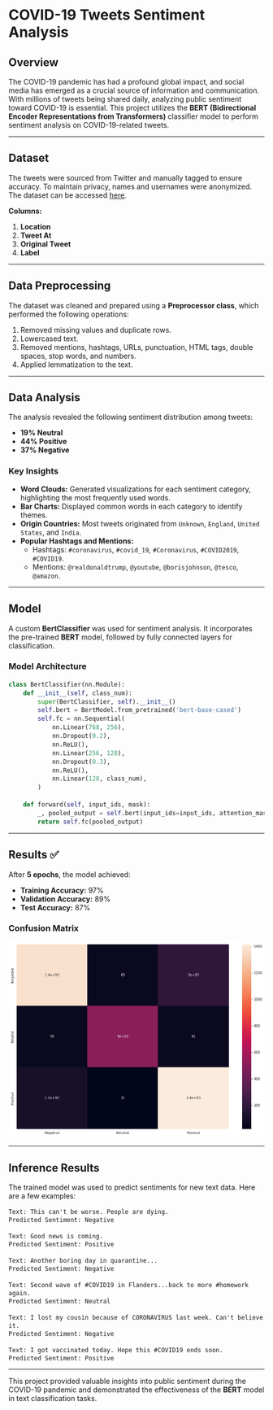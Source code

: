 # COVID-19 Tweets Sentiment Analysis

## Overview
The COVID-19 pandemic has had a profound global impact, and social media has emerged as a crucial source of information and communication. With millions of tweets being shared daily, analyzing public sentiment toward COVID-19 is essential. This project utilizes the **BERT (Bidirectional Encoder Representations from Transformers)** classifier model to perform sentiment analysis on COVID-19-related tweets.

---

## Dataset
The tweets were sourced from Twitter and manually tagged to ensure accuracy. To maintain privacy, names and usernames were anonymized. The dataset can be accessed [here](https://www.kaggle.com/datasets/datatattle/covid-19-nlp-text-classification).

**Columns:**
1. **Location** 
2. **Tweet At** 
3. **Original Tweet**
4. **Label**


---

## Data Preprocessing
The dataset was cleaned and prepared using a **Preprocessor class**, which performed the following operations:
1. Removed missing values and duplicate rows.  
2. Lowercased text.  
3. Removed mentions, hashtags, URLs, punctuation, HTML tags, double spaces, stop words, and numbers.  
4. Applied lemmatization to the text.  

---

## Data Analysis
The analysis revealed the following sentiment distribution among tweets:
- **19% Neutral**  
- **44% Positive**  
- **37% Negative**  

### Key Insights
- **Word Clouds:** Generated visualizations for each sentiment category, highlighting the most frequently used words.  
- **Bar Charts:** Displayed common words in each category to identify themes.  
- **Origin Countries:** Most tweets originated from `Unknown`, `England`, `United States`, and `India`.  
- **Popular Hashtags and Mentions:**
  - Hashtags: `#coronavirus`, `#covid_19`, `#Coronavirus`, `#COVID2019`, `#COVID19`.  
  - Mentions: `@realdonaldtrump`, `@youtube`, `@borisjohnson`, `@tesco`, `@amazon`.  

---

## Model
A custom **BertClassifier** was used for sentiment analysis. It incorporates the pre-trained **BERT** model, followed by fully connected layers for classification.

### Model Architecture
```python
class BertClassifier(nn.Module):
    def __init__(self, class_num):
        super(BertClassifier, self).__init__()
        self.bert = BertModel.from_pretrained('bert-base-cased')
        self.fc = nn.Sequential(
            nn.Linear(768, 256),
            nn.Dropout(0.2),
            nn.ReLU(),
            nn.Linear(256, 128),
            nn.Dropout(0.3),
            nn.ReLU(),
            nn.Linear(128, class_num),
        )

    def forward(self, input_ids, mask):
        _, pooled_output = self.bert(input_ids=input_ids, attention_mask=mask, return_dict=False)
        return self.fc(pooled_output)
```

---

## Results ✅
After **5 epochs**, the model achieved:
- **Training Accuracy:** 97%  
- **Validation Accuracy:** 89%  
- **Test Accuracy:** 87%  

### Confusion Matrix
![Confusion Matrix](images/cfm.png)

---

## Inference Results
The trained model was used to predict sentiments for new text data. Here are a few examples:

```plaintext
Text: This can't be worse. People are dying.  
Predicted Sentiment: Negative  

Text: Good news is coming.  
Predicted Sentiment: Positive  

Text: Another boring day in quarantine...  
Predicted Sentiment: Negative  

Text: Second wave of #COVID19 in Flanders...back to more #homework again.  
Predicted Sentiment: Neutral  

Text: I lost my cousin because of CORONAVIRUS last week. Can't believe it.  
Predicted Sentiment: Negative  

Text: I got vaccinated today. Hope this #COVID19 ends soon.  
Predicted Sentiment: Positive  
```

---

This project provided valuable insights into public sentiment during the COVID-19 pandemic and demonstrated the effectiveness of the **BERT** model in text classification tasks.
